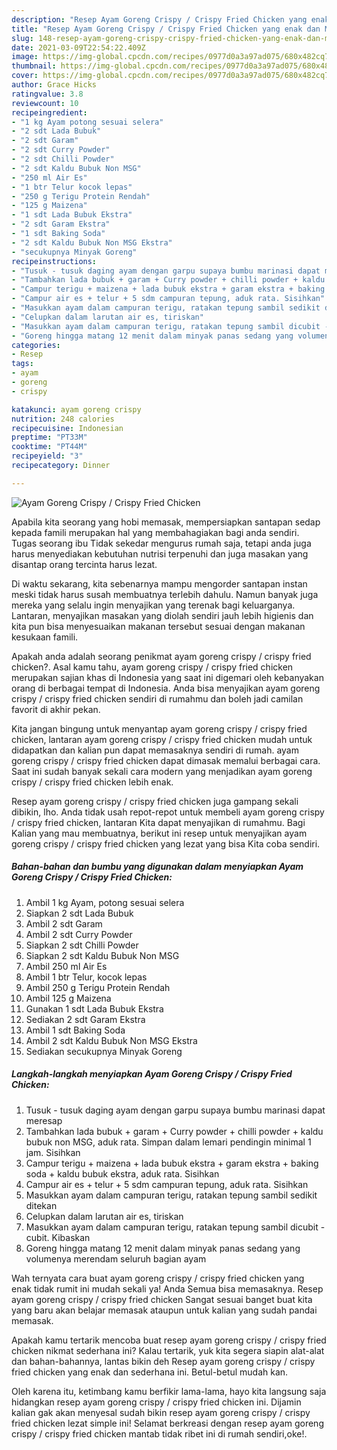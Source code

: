```yaml
---
description: "Resep Ayam Goreng Crispy / Crispy Fried Chicken yang enak dan Mudah Dibuat"
title: "Resep Ayam Goreng Crispy / Crispy Fried Chicken yang enak dan Mudah Dibuat"
slug: 148-resep-ayam-goreng-crispy-crispy-fried-chicken-yang-enak-dan-mudah-dibuat
date: 2021-03-09T22:54:22.409Z
image: https://img-global.cpcdn.com/recipes/0977d0a3a97ad075/680x482cq70/ayam-goreng-crispy-crispy-fried-chicken-foto-resep-utama.jpg
thumbnail: https://img-global.cpcdn.com/recipes/0977d0a3a97ad075/680x482cq70/ayam-goreng-crispy-crispy-fried-chicken-foto-resep-utama.jpg
cover: https://img-global.cpcdn.com/recipes/0977d0a3a97ad075/680x482cq70/ayam-goreng-crispy-crispy-fried-chicken-foto-resep-utama.jpg
author: Grace Hicks
ratingvalue: 3.8
reviewcount: 10
recipeingredient:
- "1 kg Ayam potong sesuai selera"
- "2 sdt Lada Bubuk"
- "2 sdt Garam"
- "2 sdt Curry Powder"
- "2 sdt Chilli Powder"
- "2 sdt Kaldu Bubuk Non MSG"
- "250 ml Air Es"
- "1 btr Telur kocok lepas"
- "250 g Terigu Protein Rendah"
- "125 g Maizena"
- "1 sdt Lada Bubuk Ekstra"
- "2 sdt Garam Ekstra"
- "1 sdt Baking Soda"
- "2 sdt Kaldu Bubuk Non MSG Ekstra"
- "secukupnya Minyak Goreng"
recipeinstructions:
- "Tusuk - tusuk daging ayam dengan garpu supaya bumbu marinasi dapat meresap"
- "Tambahkan lada bubuk + garam + Curry powder + chilli powder + kaldu bubuk non MSG, aduk rata. Simpan dalam lemari pendingin minimal 1 jam. Sisihkan"
- "Campur terigu + maizena + lada bubuk ekstra + garam ekstra + baking soda + kaldu bubuk ekstra, aduk rata. Sisihkan"
- "Campur air es + telur + 5 sdm campuran tepung, aduk rata. Sisihkan"
- "Masukkan ayam dalam campuran terigu, ratakan tepung sambil sedikit ditekan"
- "Celupkan dalam larutan air es, tiriskan"
- "Masukkan ayam dalam campuran terigu, ratakan tepung sambil dicubit - cubit. Kibaskan"
- "Goreng hingga matang 12 menit dalam minyak panas sedang yang volumenya merendam seluruh bagian ayam"
categories:
- Resep
tags:
- ayam
- goreng
- crispy

katakunci: ayam goreng crispy 
nutrition: 248 calories
recipecuisine: Indonesian
preptime: "PT33M"
cooktime: "PT44M"
recipeyield: "3"
recipecategory: Dinner

---
```



![Ayam Goreng Crispy / Crispy Fried Chicken](https://img-global.cpcdn.com/recipes/0977d0a3a97ad075/680x482cq70/ayam-goreng-crispy-crispy-fried-chicken-foto-resep-utama.jpg)

Apabila kita seorang yang hobi memasak, mempersiapkan santapan sedap kepada famili merupakan hal yang membahagiakan bagi anda sendiri. Tugas seorang ibu Tidak sekedar mengurus rumah saja, tetapi anda juga harus menyediakan kebutuhan nutrisi terpenuhi dan juga masakan yang disantap orang tercinta harus lezat.

Di waktu  sekarang, kita sebenarnya mampu mengorder santapan instan meski tidak harus susah membuatnya terlebih dahulu. Namun banyak juga mereka yang selalu ingin menyajikan yang terenak bagi keluarganya. Lantaran, menyajikan masakan yang diolah sendiri jauh lebih higienis dan kita pun bisa menyesuaikan makanan tersebut sesuai dengan makanan kesukaan famili. 



Apakah anda adalah seorang penikmat ayam goreng crispy / crispy fried chicken?. Asal kamu tahu, ayam goreng crispy / crispy fried chicken merupakan sajian khas di Indonesia yang saat ini digemari oleh kebanyakan orang di berbagai tempat di Indonesia. Anda bisa menyajikan ayam goreng crispy / crispy fried chicken sendiri di rumahmu dan boleh jadi camilan favorit di akhir pekan.

Kita jangan bingung untuk menyantap ayam goreng crispy / crispy fried chicken, lantaran ayam goreng crispy / crispy fried chicken mudah untuk didapatkan dan kalian pun dapat memasaknya sendiri di rumah. ayam goreng crispy / crispy fried chicken dapat dimasak memalui berbagai cara. Saat ini sudah banyak sekali cara modern yang menjadikan ayam goreng crispy / crispy fried chicken lebih enak.

Resep ayam goreng crispy / crispy fried chicken juga gampang sekali dibikin, lho. Anda tidak usah repot-repot untuk membeli ayam goreng crispy / crispy fried chicken, lantaran Kita dapat menyajikan di rumahmu. Bagi Kalian yang mau membuatnya, berikut ini resep untuk menyajikan ayam goreng crispy / crispy fried chicken yang lezat yang bisa Kita coba sendiri.

<!--inarticleads1-->

##### Bahan-bahan dan bumbu yang digunakan dalam menyiapkan Ayam Goreng Crispy / Crispy Fried Chicken:

1. Ambil 1 kg Ayam, potong sesuai selera
1. Siapkan 2 sdt Lada Bubuk
1. Ambil 2 sdt Garam
1. Ambil 2 sdt Curry Powder
1. Siapkan 2 sdt Chilli Powder
1. Siapkan 2 sdt Kaldu Bubuk Non MSG
1. Ambil 250 ml Air Es
1. Ambil 1 btr Telur, kocok lepas
1. Ambil 250 g Terigu Protein Rendah
1. Ambil 125 g Maizena
1. Gunakan 1 sdt Lada Bubuk Ekstra
1. Sediakan 2 sdt Garam Ekstra
1. Ambil 1 sdt Baking Soda
1. Ambil 2 sdt Kaldu Bubuk Non MSG Ekstra
1. Sediakan secukupnya Minyak Goreng




<!--inarticleads2-->

##### Langkah-langkah menyiapkan Ayam Goreng Crispy / Crispy Fried Chicken:

1. Tusuk - tusuk daging ayam dengan garpu supaya bumbu marinasi dapat meresap
1. Tambahkan lada bubuk + garam + Curry powder + chilli powder + kaldu bubuk non MSG, aduk rata. Simpan dalam lemari pendingin minimal 1 jam. Sisihkan
1. Campur terigu + maizena + lada bubuk ekstra + garam ekstra + baking soda + kaldu bubuk ekstra, aduk rata. Sisihkan
1. Campur air es + telur + 5 sdm campuran tepung, aduk rata. Sisihkan
1. Masukkan ayam dalam campuran terigu, ratakan tepung sambil sedikit ditekan
1. Celupkan dalam larutan air es, tiriskan
1. Masukkan ayam dalam campuran terigu, ratakan tepung sambil dicubit - cubit. Kibaskan
1. Goreng hingga matang 12 menit dalam minyak panas sedang yang volumenya merendam seluruh bagian ayam




Wah ternyata cara buat ayam goreng crispy / crispy fried chicken yang enak tidak rumit ini mudah sekali ya! Anda Semua bisa memasaknya. Resep ayam goreng crispy / crispy fried chicken Sangat sesuai banget buat kita yang baru akan belajar memasak ataupun untuk kalian yang sudah pandai memasak.

Apakah kamu tertarik mencoba buat resep ayam goreng crispy / crispy fried chicken nikmat sederhana ini? Kalau tertarik, yuk kita segera siapin alat-alat dan bahan-bahannya, lantas bikin deh Resep ayam goreng crispy / crispy fried chicken yang enak dan sederhana ini. Betul-betul mudah kan. 

Oleh karena itu, ketimbang kamu berfikir lama-lama, hayo kita langsung saja hidangkan resep ayam goreng crispy / crispy fried chicken ini. Dijamin kalian gak akan menyesal sudah bikin resep ayam goreng crispy / crispy fried chicken lezat simple ini! Selamat berkreasi dengan resep ayam goreng crispy / crispy fried chicken mantab tidak ribet ini di rumah sendiri,oke!.

